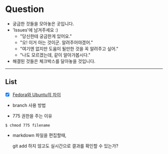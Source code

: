 # Question
- 궁금한 것들을 모아놓은 곳입니다.
- 'Issues'에 남겨주세요 :)
	- "당신한테 궁금한게 있어요."
	- "오! 이거 아는 것이군. 알려주어야겠어."
	- "여기엔 없지만 도움이 될만한 것을 꼭 알려주고 싶어."
	- "나도 모르겠는데, 같이 알아가봅시다."
- 해결된 것들은 체크박스를 달아놓을 것입니다.

***
## List
- [x] [Fedora와 Ubuntu의 차이](answers/fedora_ubuntu_difference.md)
- branch 사용 방법

- 775 권한을 주는 이유
```
$ chmod 775 filename
````

- markdown 파일을 편집할때, 

	git add 하지 않고도 실시간으로 결과를 확인할 수 있는가?
